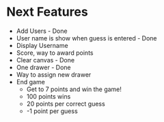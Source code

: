 # Next Features
* Add Users - Done
* User name is show when guess is entered - Done
* Display Username
* Score, way to award points
* Clear canvas - Done
* One drawer - Done
* Way to assign new drawer
* End game
  * Get to 7 points and win the game!
  * 100 points wins
  * 20 points per correct guess
  * -1 point per guess

